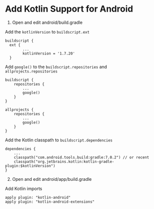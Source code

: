 # Add Kotlin Support for Android

1. Open and edit android/build.gradle

Add the `kotlinVersion` to `buildscript.ext`

```
buildscript {
  ext {
        ...
        kotlinVersion = '1.7.20'
  }
```

Add `google()` to the `buildscript.repositories` and `allprojects.repositories`

```
buildscript {
    repositories {
        ...
        google()
    }
}

allprojects {
    repositories {
        ...
        google()
    }
}
```

Add the Kotlin classpath to `buildscript.dependencies`

```
dependencies {
    ...
    classpath("com.android.tools.build:gradle:7.0.2") // or recent
    classpath("org.jetbrains.kotlin:kotlin-gradle-plugin:$kotlinVersion")
}
```

2. Open and edit android/app/build.gradle

Add Kotlin imports

```
apply plugin: "kotlin-android"
apply plugin: "kotlin-android-extensions"
```